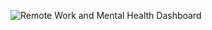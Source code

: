 ![Remote Work and Mental Health Dashboard](https://github.com/user-attachments/assets/43d2364f-2150-4ef2-8f3f-0d82708fddfb)
